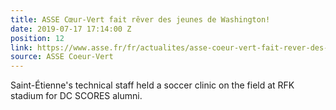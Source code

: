 ```yaml
---
title: ASSE Cœur-Vert fait rêver des jeunes de Washington!
date: 2019-07-17 17:14:00 Z
position: 12
link: https://www.asse.fr/fr/actualites/asse-coeur-vert-fait-rever-des-jeunes-de-washington--ac26255
source: ASSE Coeur-Vert
---
```


Saint-Étienne's technical staff held a soccer clinic on the field at RFK stadium for DC SCORES alumni.